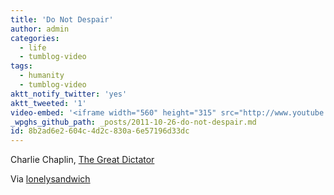 ```yaml
---
title: 'Do Not Despair'
author: admin
categories:
  - life
  - tumblog-video
tags:
  - humanity
  - tumblog-video
aktt_notify_twitter: 'yes'
aktt_tweeted: '1'
video-embed: '<iframe width="560" height="315" src="http://www.youtube.com/embed/Yg6HwNB8cVQ?rel=0" frameborder="0" allowfullscreen></iframe>'
_wpghs_github_path: _posts/2011-10-26-do-not-despair.md
id: 8b2ad6e2-604c-4d2c-830a-6e57196d33dc
---
```

<p> Charlie Chaplin, <a href="http://www.imdb.com/title/tt0032553/" title="" target="">The Great Dictator</a></p>
<p>Via <a href="http://lonelysandwich.com/post/11641251287/humanity" title="" target="">lonelysandwich</a></p>

